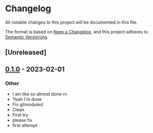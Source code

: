 # Changelog
All notable changes to this project will be documented in this file.

The format is based on [Keep a Changelog](https://keepachangelog.com/en/1.0.0/),
and this project adheres to [Semantic Versioning](https://semver.org/spec/v2.0.0.html).

## [Unreleased]

## [0.1.0](https://github.com/paperclip-universe/apollo/releases/tag/apollo-hyper-libretro-core-mupen64plus-next-v0.1.0) - 2023-02-01

### Other
- I am like so almost done rn
- Yeah I'm done
- Fix gitmodules!
- Clean
- First try
- please fix
- first attempt
